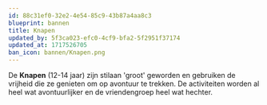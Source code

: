 ```yaml
---
id: 88c31ef0-32e2-4e54-85c9-43b87a4aa8c3
blueprint: bannen
title: Knapen
updated_by: 5f3ca023-efc0-4cf9-bfa2-5f2951f37174
updated_at: 1717526705
ban_icon: bannen/Knapen.png
---
```

De **Knapen** (12-14 jaar) zijn stilaan 'groot' geworden en gebruiken de vrijheid die ze genieten om op avontuur te trekken. De activiteiten worden al heel wat avontuurlijker en de vriendengroep heel wat hechter.